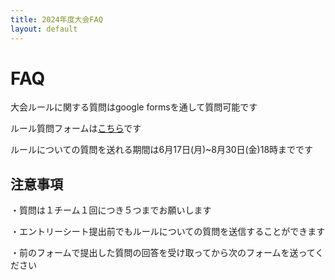 ```yaml
---
title: 2024年度大会FAQ
layout: default
---
```

# FAQ
大会ルールに関する質問はgoogle formsを通して質問可能です

ルール質問フォームは[こちら](https://docs.google.com/forms/d/e/1FAIpQLSdrUGh3IQosrken3mujFQ3paQ7j2eGpxb4Wn-C1LpeFiqJaDA/viewform?usp=sf_link)です

ルールについての質問を送れる期間は6月17日(月)~8月30日(金)18時までです

## 注意事項
・質問は１チーム１回につき５つまでお願いします

・エントリーシート提出前でもルールについての質問を送信することができます

・前のフォームで提出した質問の回答を受け取ってから次のフォームを送ってください
